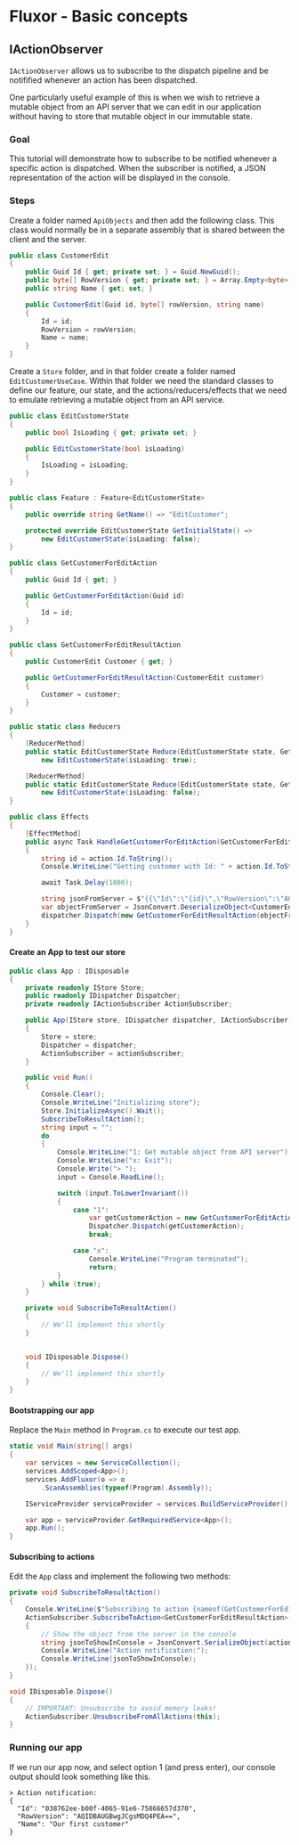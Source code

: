 # Fluxor - Basic concepts

## IActionObserver
`IActionObserver` allows us to subscribe to the dispatch pipeline and be notifified
whenever an action has been dispatched.

One particularly useful example of this is when we wish to retrieve
a mutable object from an API server that we can edit in our application
without having to store that mutable object in our immutable state.

### Goal
This tutorial will demonstrate how to subscribe to be notified whenever
a specific action is dispatched. When the subscriber is notified, a JSON
representation of the action will be displayed in the console.

### Steps

Create a folder named `ApiObjects` and then add the following class. This class would normally be
in a separate assembly that is shared between the client and the server.

```C#
public class CustomerEdit
{
	public Guid Id { get; private set; } = Guid.NewGuid();
	public byte[] RowVersion { get; private set; } = Array.Empty<byte>();
	public string Name { get; set; }

	public CustomerEdit(Guid id, byte[] rowVersion, string name)
	{
		Id = id;
		RowVersion = rowVersion;
		Name = name;
	}
}
```

Create a `Store` folder, and in that folder create a folder named `EditCustomerUseCase`. Within
that folder we need the standard classes to define our feature, our state, and the
actions/reducers/effects that we need to emulate retrieving a mutable object from an API service.

```C#
public class EditCustomerState
{
	public bool IsLoading { get; private set; }

	public EditCustomerState(bool isLoading)
	{
		IsLoading = isLoading;
	}
}

public class Feature : Feature<EditCustomerState>
{
	public override string GetName() => "EditCustomer";

	protected override EditCustomerState GetInitialState() =>
		new EditCustomerState(isLoading: false);
}

public class GetCustomerForEditAction
{
	public Guid Id { get; }

	public GetCustomerForEditAction(Guid id)
	{
		Id = id;
	}
}

public class GetCustomerForEditResultAction
{
	public CustomerEdit Customer { get; }

	public GetCustomerForEditResultAction(CustomerEdit customer)
	{
		Customer = customer;
	}
}

public static class Reducers
{
	[ReducerMethod]
	public static EditCustomerState Reduce(EditCustomerState state, GetCustomerForEditAction action) =>
		new EditCustomerState(isLoading: true);

	[ReducerMethod]
	public static EditCustomerState Reduce(EditCustomerState state, GetCustomerForEditResultAction action) =>
		new EditCustomerState(isLoading: false);
}

public class Effects
{
	[EffectMethod]
	public async Task HandleGetCustomerForEditAction(GetCustomerForEditAction action, IDispatcher dispatcher)
	{
		string id = action.Id.ToString();
		Console.WriteLine("Getting customer with Id: " + action.Id.ToString());

		await Task.Delay(1000);

		string jsonFromServer = $"{{\"Id\":\"{id}\",\"RowVersion\":\"AQIDBAUGBwgJCgsMDQ4PEA==\",\"Name\":\"Our first customer\"}}";
		var objectFromServer = JsonConvert.DeserializeObject<CustomerEdit>(jsonFromServer);
		dispatcher.Dispatch(new GetCustomerForEditResultAction(objectFromServer));
	}
}
```

#### Create an App to test our store

```C#
public class App : IDisposable
{
	private readonly IStore Store;
	public readonly IDispatcher Dispatcher;
	private readonly IActionSubscriber ActionSubscriber;

	public App(IStore store, IDispatcher dispatcher, IActionSubscriber actionSubscriber)
	{
		Store = store;
		Dispatcher = dispatcher;
		ActionSubscriber = actionSubscriber;
	}

	public void Run()
	{
		Console.Clear();
		Console.WriteLine("Initializing store");
		Store.InitializeAsync().Wait();
		SubscribeToResultAction();
		string input = "";
		do
		{
			Console.WriteLine("1: Get mutable object from API server");
			Console.WriteLine("x: Exit");
			Console.Write("> ");
			input = Console.ReadLine();

			switch (input.ToLowerInvariant())
			{
				case "1":
					var getCustomerAction = new GetCustomerForEditAction(Guid.NewGuid());
					Dispatcher.Dispatch(getCustomerAction);
					break;

				case "x":
					Console.WriteLine("Program terminated");
					return;
			}
		} while (true);
	}

	private void SubscribeToResultAction()
	{
		// We'll implement this shortly
	}


	void IDisposable.Dispose()
	{
		// We'll implement this shortly
	}
}
```

#### Bootstrapping our app
Replace the `Main` method in `Program.cs` to execute our test app.

```C#
static void Main(string[] args)
{
	var services = new ServiceCollection();
	services.AddScoped<App>();
	services.AddFluxor(o => o
		.ScanAssemblies(typeof(Program).Assembly));

	IServiceProvider serviceProvider = services.BuildServiceProvider();

	var app = serviceProvider.GetRequiredService<App>();
	app.Run();
}
```

#### Subscribing to actions
Edit the `App` class and implement the following two methods:

```C#
private void SubscribeToResultAction()
{
	Console.WriteLine($"Subscribing to action {nameof(GetCustomerForEditResultAction)}");
	ActionSubscriber.SubscribeToAction<GetCustomerForEditResultAction>(this, action =>
	{
		// Show the object from the server in the console
		string jsonToShowInConsole = JsonConvert.SerializeObject(action.Customer, Formatting.Indented);
		Console.WriteLine("Action notification:");
		Console.WriteLine(jsonToShowInConsole);
	});
}

void IDisposable.Dispose()
{
	// IMPORTANT: Unsubscribe to avoid memory leaks!
	ActionSubscriber.UnsubscribeFromAllActions(this);
}
```

### Running our app

If we run our app now, and select option 1 (and press enter), our
console output should look something like this.

```
> Action notification:
{
  "Id": "038762ee-b00f-4065-91e6-75866657d370",
  "RowVersion": "AQIDBAUGBwgJCgsMDQ4PEA==",
  "Name": "Our first customer"
}
```